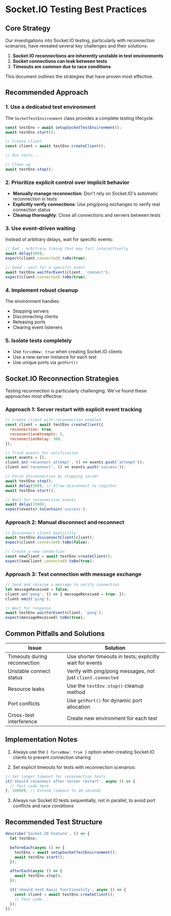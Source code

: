 # Socket.IO Testing Best Practices

## Core Strategy

Our investigations into Socket.IO testing, particularly with reconnection scenarios, have revealed several key challenges and their solutions:

1. **Socket.IO reconnections are inherently unstable in test environments**
2. **Socket connections can leak between tests**
3. **Timeouts are common due to race conditions**

This document outlines the strategies that have proven most effective.

## Recommended Approach

### 1. Use a dedicated test environment

The `SocketTestEnvironment` class provides a complete testing lifecycle:

```javascript
const testEnv = await setupSocketTestEnvironment();
await testEnv.start();

// Create client
const client = await testEnv.createClient();

// Run tests...

// Clean up
await testEnv.stop();
```

### 2. Prioritize explicit control over implicit behavior

- **Manually manage reconnection**: Don't rely on Socket.IO's automatic reconnection in tests
- **Explicitly verify connections**: Use ping/pong exchanges to verify real connection status
- **Cleanup thoroughly**: Close all connections and servers between tests

### 3. Use event-driven waiting

Instead of arbitrary delays, wait for specific events:

```javascript
// Bad - arbitrary timing that may fail intermittently
await delay(500);
expect(client.connected).toBe(true);

// Good - wait for a specific event
await testEnv.waitForEvent(client, 'connect');
expect(client.connected).toBe(true);
```

### 4. Implement robust cleanup

The environment handles:
- Stopping servers
- Disconnecting clients
- Releasing ports
- Clearing event listeners

### 5. Isolate tests completely

- Use `forceNew: true` when creating Socket.IO clients
- Use a new server instance for each test
- Use unique ports via `getPort()`

## Socket.IO Reconnection Strategies

Testing reconnection is particularly challenging. We've found these approaches most effective:

### Approach 1: Server restart with explicit event tracking

```javascript
// Create client with reconnection enabled
const client = await testEnv.createClient({
  reconnection: true,
  reconnectionAttempts: 5,
  reconnectionDelay: 300,
});

// Track events for verification
const events = [];
client.on('reconnect_attempt', () => events.push('attempt'));
client.on('reconnect', () => events.push('success'));

// Force disconnection by stopping server
await testEnv.stop();
await delay(300); // Allow disconnect to register
await testEnv.start();

// Wait for reconnection events
await delay(1500);
expect(events).toContain('success');
```

### Approach 2: Manual disconnect and reconnect

```javascript
// Disconnect client explicitly
await testEnv.disconnectClient(client);
expect(client.connected).toBe(false);

// Create a new connection
const newClient = await testEnv.createClient();
expect(newClient.connected).toBe(true);
```

### Approach 3: Test connection with message exchange

```javascript
// Send and receive a message to verify connection
let messageReceived = false;
client.on('pong', () => { messageReceived = true; });
client.emit('ping');

// Wait for response
await testEnv.waitForEvent(client, 'pong');
expect(messageReceived).toBe(true);
```

## Common Pitfalls and Solutions

| Issue | Solution |
|-------|----------|
| Timeouts during reconnection | Use shorter timeouts in tests; explicitly wait for events |
| Unstable connect status | Verify with ping/pong messages, not just `client.connected` |
| Resource leaks | Use the `testEnv.stop()` cleanup method |
| Port conflicts | Use `getPort()` for dynamic port allocation |
| Cross-test interference | Create new environment for each test |

## Implementation Notes

1. Always use the `{ forceNew: true }` option when creating Socket.IO clients to prevent connection sharing

2. Set explicit timeouts for tests with reconnection scenarios:

```javascript
// Set longer timeout for reconnection tests
it('should reconnect after server restart', async () => {
  // Test code here
}, 10000); // Extend timeout to 10 seconds
```

3. Always run Socket.IO tests sequentially, not in parallel, to avoid port conflicts and race conditions

## Recommended Test Structure

```javascript
describe('Socket.IO Feature', () => {
  let testEnv;

  beforeEach(async () => {
    testEnv = await setupSocketTestEnvironment();
    await testEnv.start();
  });

  afterEach(async () => {
    await testEnv.stop();
  });

  it('should test basic functionality', async () => {
    const client = await testEnv.createClient();
    // Test code...
  });
});
```